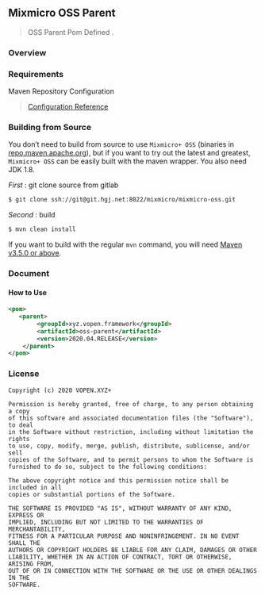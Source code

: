 ## Mixmicro OSS Parent

> OSS Parent Pom Defined .

### Overview

>

### Requirements

Maven Repository Configuration

> [Configuration Reference](https://github.com/misselvexu/Acmedcare-Maven-Nexus/blob/master/README.md)


### Building from Source

You don’t need to build from source to use `Mixmicro+ OSS` (binaries in [repo.maven.apache.org](http://maven.apache.org)), 
but if you want to try out the latest and greatest, 
`Mixmicro+ OSS` can be easily built with the maven wrapper. You also need JDK 1.8.

*First* : git clone source from gitlab
 
```bash
$ git clone ssh://git@git.hgj.net:8022/mixmicro/mixmicro-oss.git
```

*Second* : build

```bash
$ mvn clean install
```

If you want to build with the regular `mvn` command, you will need [Maven v3.5.0 or above](https://maven.apache.org/run-maven/index.html).


### Document

#### How to Use

```xml
<pom>
   <parent>
        <groupId>xyz.vopen.framework</groupId>
        <artifactId>oss-parent</artifactId>
        <version>2020.04.RELEASE</version>
    </parent>
</pom>

```


### License
 
```
Copyright (c) 2020 VOPEN.XYZ+

Permission is hereby granted, free of charge, to any person obtaining a copy
of this software and associated documentation files (the "Software"), to deal
in the Software without restriction, including without limitation the rights
to use, copy, modify, merge, publish, distribute, sublicense, and/or sell
copies of the Software, and to permit persons to whom the Software is
furnished to do so, subject to the following conditions:

The above copyright notice and this permission notice shall be included in all
copies or substantial portions of the Software.

THE SOFTWARE IS PROVIDED "AS IS", WITHOUT WARRANTY OF ANY KIND, EXPRESS OR
IMPLIED, INCLUDING BUT NOT LIMITED TO THE WARRANTIES OF MERCHANTABILITY,
FITNESS FOR A PARTICULAR PURPOSE AND NONINFRINGEMENT. IN NO EVENT SHALL THE
AUTHORS OR COPYRIGHT HOLDERS BE LIABLE FOR ANY CLAIM, DAMAGES OR OTHER
LIABILITY, WHETHER IN AN ACTION OF CONTRACT, TORT OR OTHERWISE, ARISING FROM,
OUT OF OR IN CONNECTION WITH THE SOFTWARE OR THE USE OR OTHER DEALINGS IN THE
SOFTWARE.

```